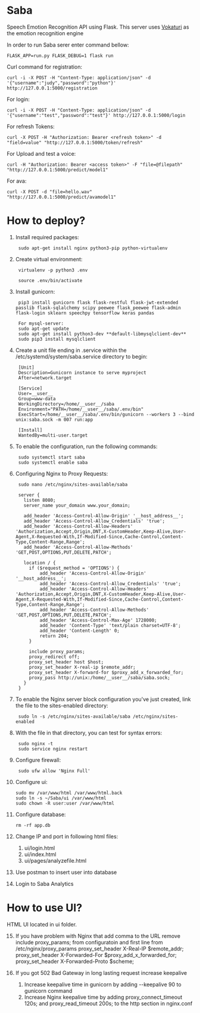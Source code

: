 # Saba

Speech Emotion Recognition API using Flask.
This server uses [Vokaturi](https://vokaturi.com/) as the emotion recognition engine

In order to run Saba serer enter command bellow:

    FLASK_APP=run.py FLASK_DEBUG=1 flask run

Curl command for registration:

    curl -i -X POST -H "Content-Type: application/json" -d '{"username":"judy","password":"python"}' http://127.0.0.1:5000/registration


For login:

    curl -i -X POST -H "Content-Type: application/json" -d '{"username":"test","password":"test"}' http://127.0.0.1:5000/login


For refresh Tokens:

    curl -X POST -H "Authorization: Bearer <refresh token>" -d "field=value" "http://127.0.0.1:5000/token/refresh"

For Upload and test a voice:

    curl -H "Authorization: Bearer <access token>" -F "file=@filepath" "http://127.0.0.1:5000/predict/model1"

For ava:

    curl -X POST -d "file=hello.wav" "http://127.0.0.1:5000/predict/avamodel1"

<h1>How to deploy?</h1>

1. Install required packages:

        sudo apt-get install nginx python3-pip python-virtualenv

2. Create virtual environment:

        virtualenv -p python3 .env

        source .env/bin/activate

3. Install gunicorn:

        pip3 install gunicorn flask flask-restful flask-jwt-extended passlib flask-sqlalchemy scipy peewee flask_peewee flask-admin flask-login sklearn speechpy tensorflow keras pandas

        For mysql-server:
        sudo apt-get update
        sudo apt-get install python3-dev **default-libmysqlclient-dev**
        sudo pip3 install mysqlclient


4. Create a unit file ending in .service within the /etc/systemd/system/saba.service directory to begin:

        [Unit]
        Description=Gunicorn instance to serve myproject
        After=network.target

        [Service]
        User=__user__
        Group=www-data
        WorkingDirectory=/home/__user__/saba
        Environment="PATH=/home/__user__/saba/.env/bin"
        ExecStart=/home/__user__/saba/.env/bin/gunicorn --workers 3 --bind unix:saba.sock -m 007 run:app

        [Install]
        WantedBy=multi-user.target

5. To enable the configuration, run the following commands:

        sudo systemctl start saba
        sudo systemctl enable saba

6. Configuring Nginx to Proxy Requests:

        sudo nano /etc/nginx/sites-available/saba

        server {
          listen 8080;
          server_name your_domain www.your_domain;

          add_header 'Access-Control-Allow-Origin' '__host_address__';
          add_header 'Access-Control-Allow_Credentials' 'true';
          add_header 'Access-Control-Allow-Headers' 'Authorization,Accept,Origin,DNT,X-CustomHeader,Keep-Alive,User-Agent,X-Requested-With,If-Modified-Since,Cache-Control,Content-Type,Content-Range,Range';
          add_header 'Access-Control-Allow-Methods' 'GET,POST,OPTIONS,PUT,DELETE,PATCH';

          location / {
            if ($request_method = 'OPTIONS') {
                add_header 'Access-Control-Allow-Origin' '__host_address__';
                add_header 'Access-Control-Allow_Credentials' 'true';
                add_header 'Access-Control-Allow-Headers' 'Authorization,Accept,Origin,DNT,X-CustomHeader,Keep-Alive,User-Agent,X-Requested-With,If-Modified-Since,Cache-Control,Content-Type,Content-Range,Range';
                add_header 'Access-Control-Allow-Methods' 'GET,POST,OPTIONS,PUT,DELETE,PATCH';
                add_header 'Access-Control-Max-Age' 1728000;
                add_header 'Content-Type' 'text/plain charset=UTF-8';
                add_header 'Content-Length' 0;
                return 204;
            }

            include proxy_params;
            proxy_redirect off;
            proxy_set_header host $host;
            proxy_set_header X-real-ip $remote_addr;
            proxy_set_header X-forward-for $proxy_add_x_forwarded_for;
            proxy_pass http://unix:/home/__user__/saba/saba.sock;
          }
        }

7. To enable the Nginx server block configuration you've just created, link the file to the sites-enabled directory:

        sudo ln -s /etc/nginx/sites-available/saba /etc/nginx/sites-enabled


8. With the file in that directory, you can test for syntax errors:

        sudo nginx -t
        sudo service nginx restart

9. Configure firewall:

        sudo ufw allow 'Nginx Full'

10. Configure ui:

        sudo mv /var/www/html /var/www/html.back
        sudo ln -s ~/Saba/ui /var/www/html
        sudo chown -R user:user /var/www/html

11. Configure database:

        rm -rf app.db

12. Change IP and port in following html files:
    1. ui/login.html
    2. ui/index.html
    3. ui/pages/analyzefile.html

13. Use postman to insert user into database


14. Login to Saba Analytics

<h1>How to use UI?</h1>
HTML UI located in ui folder.

15. If you have problem with Nginx that add comma to the URL remove include proxy_params; from configuratoin and first line from /etc/nginx/proxy_params
	proxy_set_header X-Real-IP $remote_addr;
	proxy_set_header X-Forwarded-For $proxy_add_x_forwarded_for;
	proxy_set_header X-Forwarded-Proto $scheme;

16. If you got 502 Bad Gateway in long lasting request increase keepalive
	1. Increase keepalive time in gunicorn by adding --keepalive 90 to gunicorn command
	2. Increase Nginx keepalive time by adding proxy_connect_timeout 120s; and proxy_read_timeout 200s; to the http section in nginx.conf


